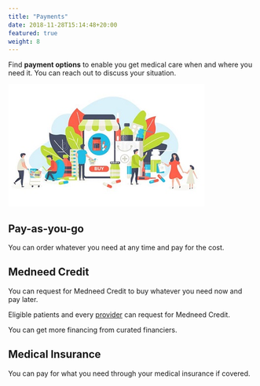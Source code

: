 ```yaml
---
title: "Payments"
date: 2018-11-28T15:14:48+20:00 
featured: true
weight: 8
---
```


Find **payment options** to enable you get medical care when and where you need it. You can reach out to discuss your situation. 

![Some medicines](/images/illustrations/med-work.jpg)

## Pay-as-you-go 
You can order whatever you need at any time and pay for the cost.


## Medneed Credit 
You can request for Medneed Credit to buy whatever you need now and pay later. 

Eligible patients and every <a href="/services/provider">provider</a> can request for Medneed Credit. 

You can get more financing from curated financiers.


## Medical Insurance
You can pay for what you need through your medical insurance if covered.
